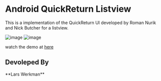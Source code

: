 <h1>Android QuickReturn Listview</h1>

This is a implementation of the QuickReturn UI developed by Roman Nurik and Nick Butcher for a listview. 

![image](https://lh3.googleusercontent.com/-irOPY6vGZ_g/UJQYJrscGCI/AAAAAAAAAJM/0lWAyt8l_E0//QuickReturnListView2.png)
![image](https://lh3.googleusercontent.com/-irOPY6vGZ_g/UJQYJrscGCI/AAAAAAAAAJM/0lWAyt8l_E0//QuickReturnListView2.png)

watch the demo at [here](http://youtu.be/Y5uBpe7T-GE)

<h2>Devoleped By</h2>
**Lars Werkman**